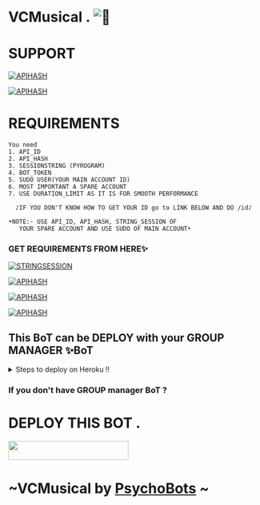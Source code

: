 # VCMusical . ![🎼](https://telegra.ph/file/ee4875a6eac21f24be3e2.jpg)


# SUPPORT 
</p><p align="centre"><a href="https://t.me/Psycho_Bots"> <img src="https://img.shields.io/badge/telegram-SUPPORT_Channel-red?style=for-the-badge&logo=telegram" alt="APIHASH" /></a>  
  
</p><p align="centre"><a href="https://t.me/PsychoBots_chat"> <img src="https://img.shields.io/badge/telegram-SUPPORT_CHAT-blue?style=for-the-badge&logo=telegram" alt="APIHASH" /></a>  
  
# REQUIREMENTS 
  
  ```
  You need 
  1. API_ID 
  2. API_HASH
  3. SESSIONSTRING (PYROGRAM)
  4. BOT_TOKEN
  5. SUDO USER(YOUR MAIN ACCOUNT ID)
  6. MOST IMPORTANT A SPARE ACCOUNT 
  7. USE DURATION_LIMIT AS IT IS FOR SMOOTH PERFORMANCE 
  
    ♪IF YOU DON'T KNOW HOW TO GET YOUR ID go to LINK BELOW AND DO /id♪
  
  •NOTE:- USE API_ID, API_HASH, STRING_SESSION OF 
     YOUR SPARE ACCOUNT AND USE SUDO OF MAIN ACCOUNT•
 ```
### GET REQUIREMENTS FROM HERE✨
 </p><p align="centre"><a href="https://t.me/pyrosessiongen_bot"> <img src="https://img.shields.io/badge/Pyrogram-STRING_SESSION-yellow?style=for-the-badge&logo=telegram" alt="STRINGSESSION" /></a>  
  
  </p><p align="centre"><a href="https://my.telegram.org"> <img src="https://img.shields.io/badge/telegram-APP_ID API_HASH-blue?style=for-the-badge&logo=telegram" alt="APIHASH" /></a> 

 
  
  </p><p align="centre"><a href="https://t.me/BotFather"> <img src="https://img.shields.io/badge/Telegram-BOT_TOKEN-red?style=for-the-badge&logo=telegram" alt="APIHASH" /></a>  
  
  </p><p align="centre"><a href="https://t.me/lovishmanager_bot"> <img src="https://img.shields.io/badge/Telegram-YOUR_ID-brown?style=for-the-badge&logo=telegram" alt="APIHASH" /></a>  
  
## This BoT can be DEPLOY with your GROUP MANAGER ✨BoT 
<details>

  <summary>Steps to deploy on Heroku !! </summary>

```

ENTER YOUR GROUP MANAGER BOT TOKEN AND GROUP MANAGER BOT NAME TO USE ALL FEATURES. IF 

you will get any problem CONTACT to SUPPORT

```

  <p align="left"><a href="https://heroku.com/deploy?template=https://github.com/PsychoBots/VCMusical"> <img src="https://img.shields.io/badge/Deploy%20to%20Heroku%20-black?style=for-the-badge&logo=heroku" width="220" height="38.45"/></a></p>

  

</details>  


### If you don't have GROUP manager BoT ?
 # DEPLOY THIS BOT . 
  
  <p align="left"><a href="https://github.com/LucidoXD/musiqo"> <img src="https://img.shields.io/badge/Musiqo%20%20Music-orange?style=for-the-badge&logo=heroku" width="240" height="38.45"/></a></p> 
  
  # ~VCMusical by [PsychoBots](https://t.me/Psycho_Bots) ~

